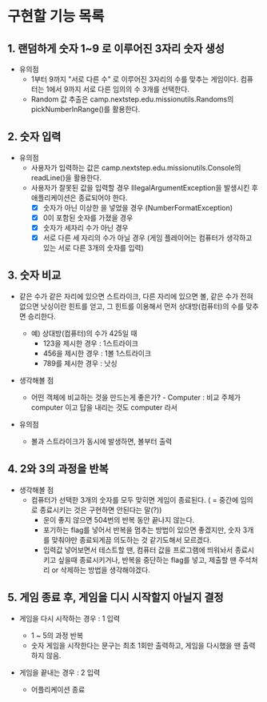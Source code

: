 # 구현할 기능 목록

## 1. 랜덤하게 숫자 1~9 로 이루어진 3자리 숫자 생성

- 유의점
  - 1부터 9까지 "서로 다른 수" 로 이루어진 3자리의 수를 맞추는 게임이다. 컴퓨터는 1에서 9까지 서로 다른 임의의 수 3개를 선택한다.
  - Random 값 추출은 camp.nextstep.edu.missionutils.Randoms의 pickNumberInRange()를 활용한다.

## 2. 숫자 입력

- 유의점
  - 사용자가 입력하는 값은 camp.nextstep.edu.missionutils.Console의 readLine()을 활용한다.
  - 사용자가 잘못된 값을 입력할 경우 IllegalArgumentException을 발생시킨 후 애플리케이션은 종료되어야 한다.
    - [X] 숫자가 아닌 이상한 을 넣었을 경우 (NumberFormatException)
    - [X] 0이 포함된 숫자를 가졌을 경우
    - [X] 숫자가 세자리 수가 아닌 경우
    - [X] 서로 다른 세 자리의 수가 아닐 경우 (게임 플레이어는 컴퓨터가 생각하고 있는 서로 다른 3개의 숫자를 입력)

## 3. 숫자 비교

- 같은 수가 같은 자리에 있으면 스트라이크, 다른 자리에 있으면 볼, 같은 수가 전혀 없으면 낫싱이란 힌트를 얻고, 그 힌트를 이용해서 먼저 상대방(컴퓨터)의 수를 맞추면 승리한다.
  - 예) 상대방(컴퓨터)의 수가 425일 때
    - 123을 제시한 경우 : 1스트라이크
    - 456을 제시한 경우 : 1볼 1스트라이크
    - 789를 제시한 경우 : 낫싱


- 생각해볼 점
  - 어떤 객체에 비교하는 것을 만드는게 좋은가? - Computer : 비교 주체가 computer 이고 답을 내리는 것도 computer 라서


- 유의점
  - 볼과 스트라이크가 동시에 발생하면, 볼부터 출력

## 4. 2와 3의 과정을 반복

- 생각해볼 점
  - 컴퓨터가 선택한 3개의 숫자를 모두 맞히면 게임이 종료된다. ( = 중간에 임의로 종료시키는 것은 구현하면 안된다는 말(?))
    - 운이 좋지 않으면 504번의 반복 동안 끝나지 않는다.
    - 포기하는 flag를 넣어서 반복을 멈추는 방법이 있으면 좋겠지만, 숫자 3개를 맞춰야만 종료되게끔 의도하는 것 같기도해서 모르겠다.
    - 입력값 넣어보면서 테스트할 땐, 컴퓨터 값을 프로그램에 띄워놔서 종료시키고 싶을때 종료시키거나, 반복을 중단하는 flag를 넣고, 제출할 땐 주석처리 or 삭제하는 방법을 생각해야겠다.

## 5. 게임 종료 후, 게임을 디시 시작할지 아닐지 결정

- 게임을 다시 시작하는 경우 : 1 입력 
  - 1 ~ 5의 과정 반복
  - 숫자 게임을 시작한다는 문구는 최초 1회만 출력하고, 게임을 다시했을 땐 출력하지 않음.


- 게임을 끝내는 경우 : 2 입력
  - 어플리케이션 종료